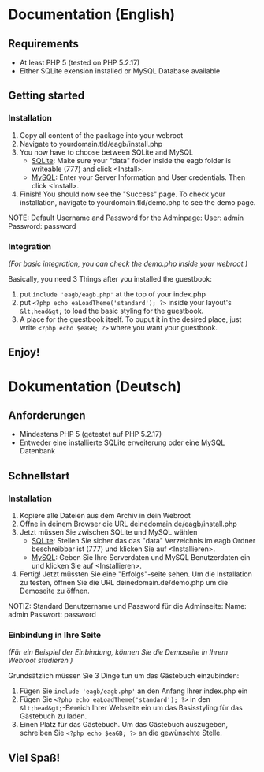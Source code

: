 # Documentation (English)

## Requirements

- At least PHP 5 (tested on PHP 5.2.17)
- Either SQLite exension installed or MySQL Database available

## Getting started

### Installation

1. Copy all content of the package into your webroot
2. Navigate to yourdomain.tld/eagb/install.php
3. You now have to choose between SQLite and MySQL
    - [SQLite](http://sqlite.org/): Make sure your "data" folder inside the eagb folder is writeable (777) and click &lt;Install&gt;.
    - [MySQL](http://mysql.com/): Enter your Server Information and User credentials. Then click &lt;Install&gt;.
4. Finish! You should now see the "Success" page. To check your installation, navigate to yourdomain.tld/demo.php to see the demo page.

NOTE: Default Username and Password for the Adminpage:
User: admin
Password: password

### Integration
_(For basic integration, you can check the demo.php inside your webroot.)_

Basically, you need 3 Things after you installed the guestbook:

1. put `include 'eagb/eagb.php'` at the top of your index.php
2. put `<?php echo eaLoadTheme('standard'); ?>` inside your layout's `&lt;head&gt;` to load the basic styling for the guestbook.
3. A place for the guestbook itself. To ouput it in the desired place, just write `<?php echo $eaGB; ?>` where you want your guestbook.

## Enjoy!

# Dokumentation (Deutsch)

## Anforderungen

- Mindestens PHP 5 (getestet auf PHP 5.2.17)
- Entweder eine installierte SQLite erweiterung oder eine MySQL Datenbank

## Schnellstart

### Installation

1. Kopiere alle Dateien aus dem Archiv in dein Webroot
2. Öffne in deinem Browser die URL deinedomain.de/eagb/install.php
3. Jetzt müssen Sie zwischen SQLite und MySQL wählen
    - [SQLite](http://sqlite.org/): Stellen Sie sicher das das "data" Verzeichnis im eagb Ordner beschreibbar ist (777) und klicken Sie auf &lt;Installieren&gt;.
    - [MySQL](http://mysql.com/): Geben Sie Ihre Serverdaten und MySQL Benutzerdaten ein und klicken Sie auf &lt;Installieren&gt;.
4. Fertig! Jetzt müssten Sie eine "Erfolgs"-seite sehen. Um die Installation zu testen, öffnen Sie die URL deinedomain.de/demo.php um die Demoseite zu öffnen.

NOTIZ: Standard Benutzername und Password für die Adminseite:
Name: admin
Passwort: password

### Einbindung in Ihre Seite
_(Für ein Beispiel der Einbindung, können Sie die Demoseite in Ihrem Webroot studieren.)_

Grundsätzlich müssen Sie 3 Dinge tun um das Gästebuch einzubinden:

1. Fügen Sie `include 'eagb/eagb.php'` an den Anfang Ihrer index.php ein
2. Fügen Sie `<?php echo eaLoadTheme('standard'); ?>` in den `&lt;head&gt;`-Bereich Ihrer Webseite ein um das Basisstyling für das Gästebuch zu laden.
3. Einen Platz für das Gästebuch. Um das Gästebuch auszugeben, schreiben Sie `<?php echo $eaGB; ?>` an die gewünschte Stelle.

## Viel Spaß!

